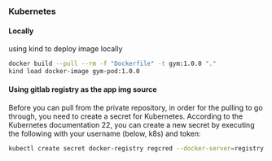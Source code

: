 
### Kubernetes 

#### Locally
using kind to deploy image locally
```bash
docker build --pull --rm -f "Dockerfile" -t gym:1.0.0 "."
kind load docker-image gym-pod:1.0.0
```


#### Using gitlab registry as the app img source
Before you can pull from the private repository, in order for the pulling to go through, you need to create a secret for Kubernetes.
According to the Kubernetes documentation 22, you can create a new secret by executing the following with your username (below, k8s) and token:

```bash
kubectl create secret docker-registry regcred --docker-server=registry.gitlab.com --docker-username=k8s --docker-password=<token>
```